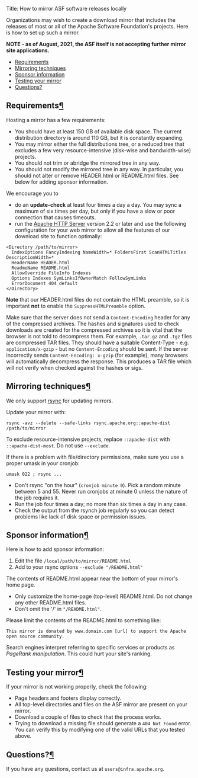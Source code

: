 Title: How to mirror ASF software releases locally

Organizations may wish to create a download mirror that includes the releases of most or all of the Apache Software Foundation's projects. Here is how to set up such a mirror.

**NOTE - as of August, 2021, the ASF itself is not accepting further mirror site applications.**

  - <a href="#requirements">Requirements</a>
  - <a href="#techniques">Mirroring techniques</a>
  - <a href="#sponsorinfo">Sponsor information</a>
  - <a href="#testing">Testing your mirror</a>
  - <a href="#questions">Questions?</a>

<h2 id="requirements">Requirements<a class="headerlink" href="#requirements" title="Permanent link">&para;</a></h2>

Hosting a mirror has a few requirements:

  - You should have at least 150 GB of available disk space. The current distribution directory is around 110 GB, but it is constantly expanding.
  - You may mirror either the full distributions tree, or a reduced tree that excludes a few very resource-intensive (disk-wise and bandwidth-wise) projects.
  - You should not trim or abridge the mirrored tree in any way.
  - You should not modify the mirrored tree in any way. In particular, you should not alter or remove HEADER.html or README.html files. See below for adding sponsor information.

We encourage you to 

  - do an **update-check** at least four times a day a day. You may sync a maximum of six times per day, but only if you have a slow or poor connection that causes timeouts.
  - run the <a href="https://httpd.apache.org/" target="_blank">Apache HTTP Server</a> version 2.2 or later and use the following configuration for your web mirror to allow all the features of our download site to function optimally:

```
<Directory /path/to/mirror>
  IndexOptions FancyIndexing NameWidth=* FoldersFirst ScanHTMLTitles DescriptionWidth=*
  HeaderName HEADER.html
  ReadmeName README.html
  AllowOverride FileInfo Indexes
  Options Indexes SymLinksIfOwnerMatch FollowSymLinks
  ErrorDocument 404 default
</Directory>
```

**Note** that our HEADER.html files do not contain the HTML preamble, so it is important **not** to enable the `SuppressHTMLPreamble` option.

Make sure that the server does not send a `Content-Encoding` header for any of the compressed archives. The hashes and signatures used to check downloads are created for the compressed archives so it is vital that the browser is not told to decompress them. For example, `.tar.gz` and `.tgz` files are compressed TAR files. They should have a suitable Content-Type - e.g. `application/x-gzip` - but no `Content-Encoding` should be sent. If the server incorrectly sends `Content-Encoding: x-gzip` (for example), many browsers will automatically decompress the response. This produces a TAR file which will not verify when checked against the hashes or sigs.

<h2 id="techniques">Mirroring techniques<a class="headerlink" href="#techniques" title="Permanent link">&para;</a></h2>

We only support <a href="https://rsync.samba.org/" target="_blank">rsync</a> for updating mirrors.

Update your mirror with:

```
rsync -avz --delete --safe-links rsync.apache.org::apache-dist /path/to/mirror
```

To exclude resource-intensive projects, replace `::apache-dist` with `::apache-dist-most`. Do not use `--exclude`.

If there is a problem with file/directory permissions, make sure you use a proper umask in your cronjob:

```
umask 022 ; rsync ...
```

  - Don't rsync "on the hour" (`cronjob minute 0`). Pick a random minute between 5 and 55. Never run cronjobs at minute 0 unless the nature of the job requires it.
  - Run the job four times a day; no more than six times a day in any case.
  - Check the output from the rsynch job regularly so you can detect problems like lack of disk space or permission issues.
  
<h2 id="sponsorinfo">Sponsor information<a class="headerlink" href="#sponsorinfo" title="Permanent link">&para;</a></h2>

Here is how to add sponsor information:

  1. Edit the file `/local/path/to/mirror/README.html`
  2. Add to your rsync options `--exclude "/README.html"`

The contents of README.html appear near the bottom of your mirror's home page.

  - Only customize the home-page (top-level) README.html. Do not change any other README.html files. 
  - Don't omit the '/' in `"/README.html"`.

Please limit the contents of the README.html to something like:

```
This mirror is donated by www.domain.com [url] to support the Apache open source community.
```

Search engines interpret referring to specific services or products as _PageRank manipulation_. This could hurt your site's ranking.

<h2 id="testing">Testing your mirror<a class="headerlink" href="#testing" title="Permanent link">&para;</a></h2>

If your mirror is not working properly, check the following:

  - Page headers and footers display correctly.
  - All top-level directories and files on the ASF mirror are present on your mirror.
  - Download a couple of files to check that the process works. 
  - Trying to download a missing file should generate a `404 Not Found` error. You can verify this by modifying one of the valid URLs that you tested above.

<h2 id="questions">Questions?<a class="headerlink" href="#questions" title="Permanent link">&para;</a></h2>

If you have any questions, contact us at `users@infra.apache.org`.
